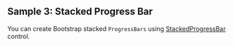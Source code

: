 ## Sample 3: Stacked Progress Bar

You can create Bootstrap stacked `ProgressBars` using [StackedProgressBar](/docs/controls/bootstrap/StackedProgressBar/{branch}) control.